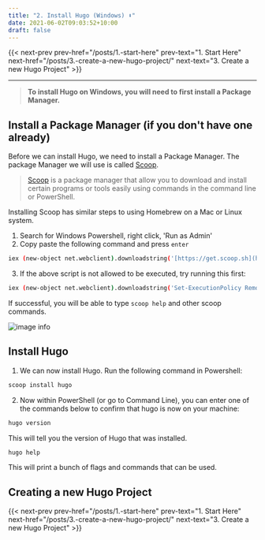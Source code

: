 ```yaml
---
title: "2. Install Hugo (Windows) ⬇"
date: 2021-06-02T09:03:52+10:00
draft: false
---
```


{{< next-prev 
    prev-href="/posts/1.-start-here" 
    prev-text="1. Start Here"
    next-href="/posts/3.-create-a-new-hugo-project/" 
    next-text="3. Create a new Hugo Project"
    >}}
    
---

> **To install Hugo on Windows, you will need to first install a Package Manager.**

## Install a Package Manager (if you don't have one already)

Before we can install Hugo, we need to install a Package Manager. The package Manager we will use is called [Scoop](https://scoop.sh/).

> [Scoop](https://scoop.sh/) is a package manager that allow you to download and install certain programs or tools easily using commands in the command line or PowerShell. 

Installing Scoop has similar steps to using Homebrew on a Mac or Linux system.

1. Search for Windows Powershell, right click, 'Run as Admin'
2. Copy paste the following command and press `enter`

```bash
iex (new-object net.webclient).downloadstring('[https://get.scoop.sh](https://get.scoop.sh/)')
```

3. If the above script is not allowed to be executed, try running this first:

```bash
iex (new-object net.webclient).downloadstring('Set-ExecutionPolicy RemoteSigned -scope CurrentUser')
```

If successful, you will be able to type `scoop help` and other scoop commands.

![image info](/images/2Win/scoop.png)

## Install Hugo

1. We can now install Hugo. Run the following command in Powershell:

```bash
scoop install hugo
```

2. Now within PowerShell (or go to Command Line), you can enter one of the commands below to confirm that hugo is now on your machine:

```bash
hugo version
```

This will tell you the version of Hugo that was installed.

```bash
hugo help
```

This will print a bunch of flags and commands that can be used.

## Creating a new Hugo Project

{{< next-prev 
    prev-href="/posts/1.-start-here" 
    prev-text="1. Start Here"
    next-href="/posts/3.-create-a-new-hugo-project/" 
    next-text="3. Create a new Hugo Project"
    >}}

